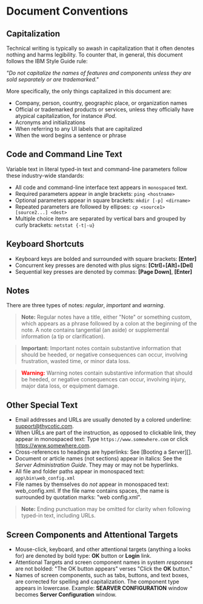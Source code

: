 [title]: # (Document Conventions)
[tags]: # (Document Conventions)
[priority]: # (1000)

# Document Conventions

## Capitalization

Technical writing is typically so awash in capitalization that it often denotes nothing and harms legibility. To counter that, in general, this document follows the IBM Style Guide rule:

*\"Do not capitalize the names of features and components unless they are sold separately or are trademarked.\"*

More specifically, the only things capitalized in this document are:

- Company, person, country, geographic place, or organization names
- Official or trademarked products or services, unless they officially have atypical capitalization, for instance *iPod*.
- Acronyms and initializations
- When referring to any UI labels that are capitalized
- When the word begins a sentence or phrase

## Code and Command Line Text

Variable text in literal typed-in text and command-line parameters follow these industry-wide standards:

- All code and command-line interface text appears in `monospaced` text.
- Required parameters appear in angle brackets: `ping <hostname>`
- Optional parameters appear in square brackets: `mkdir [-p] <dirname>`
- Repeated parameters are followed by ellipses: `cp <source1> [source2...] <dest>`
- Multiple choice items are separated by vertical bars and grouped by curly brackets: `netstat {-t|-u}`

## Keyboard Shortcuts

- Keyboard keys are bolded and surrounded with square brackets: **[Enter]**
- Concurrent key presses are denoted with plus signs: **[Ctrl]**+**[Alt]**+**[Del]**
- Sequential key presses are denoted by commas: **[Page Down]**, **[Enter]**

## Notes

There are three types of notes: _regular_,  _important_ and _warning_.

> **Note:** Regular notes have a title, either "Note" or something custom, which appears as a phrase followed by a colon at the beginning of the note. A note contains tangential (an aside) or supplemental information (a tip or clarification).

> **Important:** Important notes contain substantive information that should be heeded, or negative consequences can occur, involving frustration, wasted time, or minor data loss.

> <span style="color:red">**Warning:**</span> Warning notes contain substantive information that should be heeded, or negative consequences can occur, involving injury, major data loss, or equipment damage.

## Other Special Text

- Email addresses and URLs are usually denoted by a colored underline: <support@thycotic.com>.
- When URLs are part of the instruction, as opposed to clickable link, they appear in monospaced text: Type `https://www.somewhere.com` or click https://www.somewhere.com.
- Cross-references to headings are hyperlinks: See [Booting a Server][].
- Document or article names (not sections) appear in italics: See the _Server Administration Guide_. They may or may not be hyperlinks.
- All file and folder paths appear in monospaced text: `app\bin\web_config.xml`
- File names by themselves do *not* appear in monospaced text: web_config.xml. If the file name contains spaces, the name is surrounded by quotation marks: "web config.xml".

> **Note:** Ending punctuation may be omitted for clarity when following typed-in text, including URLs.

## Screen Components and Attentional Targets

- Mouse-click, keyboard, and other attentional targets (anything a looks for) are denoted by bold type: **OK** button or **Login** link.
- Attentional Targets and screen component names in system _responses_ are not bolded: "The OK button appears" verses "Click the **OK** button."
- Names of screen components, such as tabs, buttons, and text boxes, are corrected for spelling and capitalization. The component type appears in lowercase. Example: **SEARVER CONFIGURATION** window becomes **Server Configuration** window.
